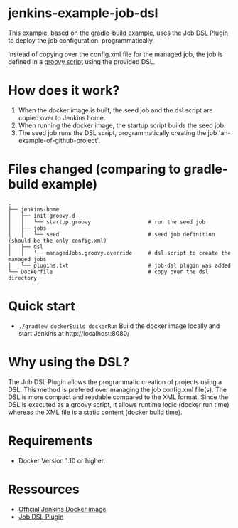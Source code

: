 # jenkins-example-job-dsl
This example, based on the [gradle-build example](../01-gradle-build), uses the [Job DSL Plugin](https://wiki.jenkins-ci.org/display/JENKINS/Job+DSL+Plugin) to deploy the job configuration. programmatically.

Instead of copying over the config.xml file for the managed job, the job is defined in a [groovy script](./jenkins-home/dsl/managedJobs.groovy.override) using the provided DSL.

# How does it work?
1. When the docker image is built, the seed job and the dsl script are copied over to Jenkins home.
2. When running the docker image, the startup script builds the seed job.
3. The seed job runs the DSL script, programmatically creating the job 'an-example-of-github-project'.

# Files changed (comparing to gradle-build example)
    .
    ├── jenkins-home
    │   ├── init.groovy.d 
    │   │   └── startup.groovy                  # run the seed job
    │   ├── jobs
    │   │   └── seed                            # seed job definition (should be the only config.xml)
    │   ├── dsl
    │   │   └── managedJobs.groovy.override     # dsl script to create the managed jobs
    │   └── plugins.txt                         # job-dsl plugin was added
    └── Dockerfile                              # copy over the dsl directory

# Quick start

- `./gradlew dockerBuild dockerRun` Build the docker image locally and start Jenkins at http://localhost:8080/

# Why using the DSL?

The Job DSL Plugin allows the programmatic creation of projects using a DSL.
This method is prefered over managing the job config.xml file(s).
The DSL is more compact and readable compared to the XML format.
Since the DSL is executed as a groovy script, it allows runtime logic (docker run time) whereas the XML file is a static content (docker build time).

# Requirements

- Docker Version 1.10 or higher.

# Ressources

- [Official Jenkins Docker image](https://github.com/jenkinsci/docker)
- [Job DSL Plugin](https://wiki.jenkins-ci.org/display/JENKINS/Job+DSL+Plugin)
